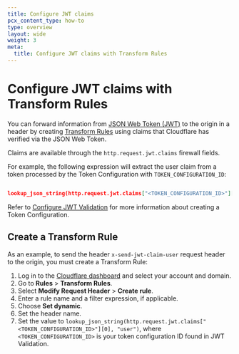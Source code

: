 ```yaml
---
title: Configure JWT claims
pcx_content_type: how-to
type: overview
layout: wide
weight: 3
meta:
  title: Configure JWT claims with Transform Rules
---
```


# Configure JWT claims with Transform Rules

You can forward information from [JSON Web Token (JWT)](/api-shield/security/jwt-validation/) to the origin in a header by creating [Transform Rules](/rules/transform/) using claims that Cloudflare has verified via the JSON Web Token.

Claims are available through the `http.request.jwt.claims` firewall fields.

For example, the following expression will extract the user claim from a token processed by the Token Configuration with `TOKEN_CONFIGURATION_ID`:

```json

lookup_json_string(http.request.jwt.claims["<TOKEN_CONFIGURATION_ID>"][0], "claim_name")

```

​​Refer to [Configure JWT Validation](/api-shield/security/jwt-validation/configure/) for more information about creating a Token Configuration.

## Create a Transform Rule

As an example, to send the header `x-send-jwt-claim-user` request header to the origin, you must create a Transform Rule:

1. Log in to the [Cloudflare dashboard](https://dash.cloudflare.com/) and select your account and domain.
2. Go to **Rules** > **Transform Rules**.
3. Select **Modify Request Header** > **Create rule**.
4. Enter a rule name and a filter expression, if applicable.
5. Choose **Set dynamic**.
6. Set the header name.
7. Set the value to `lookup_json_string(http.request.jwt.claims["<TOKEN_CONFIGURATION_ID>"][0], "user")`, where `<TOKEN_CONFIGURATION_ID>` is your token configuration ID found in JWT Validation.